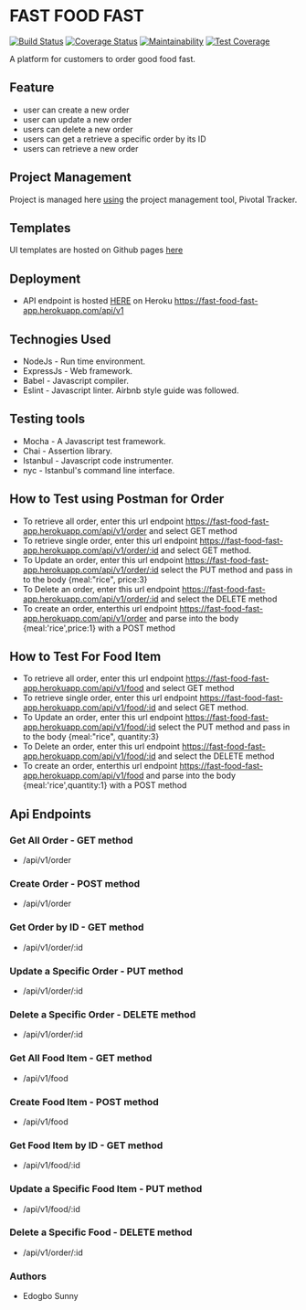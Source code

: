 # FAST FOOD FAST

[![Build Status](https://travis-ci.org/edogbosunny/Fast-Food-Fast-Cycle-36.svg?branch=ft-integrate-continous-integration-160300216)](https://travis-ci.org/edogbosunny/Fast-Food-Fast-Cycle-36) [![Coverage Status](https://coveralls.io/repos/github/edogbosunny/Fast-Food-Fast-Cycle-36/badge.png?branch=develop)](https://coveralls.io/github/edogbosunny/Fast-Food-Fast-Cycle-36?branch=develop)  [![Maintainability](https://api.codeclimate.com/v1/badges/c2e737db3ea32ed0db56/maintainability)](https://codeclimate.com/github/edogbosunny/Fast-Food-Fast-Cycle-36/maintainability) [![Test Coverage](https://api.codeclimate.com/v1/badges/c2e737db3ea32ed0db56/test_coverage)](https://codeclimate.com/github/edogbosunny/Fast-Food-Fast-Cycle-36/test_coverage)

A platform for customers to order good food fast.

## Feature

- user can create a new order
- user can update a new order
- users can delete a new order
- users can get a retrieve a specific order by its ID
- users can retrieve a new order

## Project Management

Project is managed here [using](https://www.pivotaltracker.com/n/projects/2193604) the project management tool, Pivotal Tracker.

## Templates

UI templates are hosted on Github pages [here](https://edogbosunny.github.io/Fast-Food-Fast-Cycle-36/UI/)

## Deployment

- API endpoint is hosted [HERE](https://fast-food-fast-app.herokuapp.com/api/v1) on Heroku https://fast-food-fast-app.herokuapp.com/api/v1

## Technogies Used

- NodeJs - Run time environment.
- ExpressJs - Web framework.
- Babel - Javascript compiler.
- Eslint - Javascript linter. Airbnb style guide was followed.

## Testing tools
* Mocha - A Javascript test framework.
* Chai - Assertion library.
* Istanbul - Javascript code instrumenter.
* nyc - Istanbul's command line interface.

## How to Test using Postman for Order 
- To retrieve all order, enter this url endpoint https://fast-food-fast-app.herokuapp.com/api/v1/order and select GET method
- To retrieve single order, enter this url endpoint https://fast-food-fast-app.herokuapp.com/api/v1/order/:id and select GET method.
- To Update an order, enter this url endpoint https://fast-food-fast-app.herokuapp.com/api/v1/order/:id select the PUT method and pass in to the body {meal:"rice", price:3}
- To Delete an order, enter this url endpoint https://fast-food-fast-app.herokuapp.com/api/v1/order/:id and select the DELETE method
- To create an order, enterthis url endpoint https://fast-food-fast-app.herokuapp.com/api/v1/order and parse into the body
{meal:'rice',price:1} with a POST method


## How to Test For Food Item
- To retrieve all order, enter this url endpoint https://fast-food-fast-app.herokuapp.com/api/v1/food and select GET method
- To retrieve single order, enter this url endpoint https://fast-food-fast-app.herokuapp.com/api/v1/food/:id and select GET method.
- To Update an order, enter this url endpoint https://fast-food-fast-app.herokuapp.com/api/v1/food/:id select the PUT method and pass in to the body {meal:"rice", quantity:3}
- To Delete an order, enter this url endpoint https://fast-food-fast-app.herokuapp.com/api/v1/food/:id and select the DELETE method
- To create an order, enterthis url endpoint https://fast-food-fast-app.herokuapp.com/api/v1/food and parse into the body
{meal:'rice',quantity:1} with a POST method

## Api Endpoints
### Get All Order - GET method
- /api/v1/order
### Create Order - POST method
- /api/v1/order
### Get Order by ID - GET method
- /api/v1/order/:id
### Update a Specific Order - PUT method
- /api/v1/order/:id
### Delete a Specific Order - DELETE method
- /api/v1/order/:id

### Get All Food Item - GET method
- /api/v1/food
### Create Food Item - POST method
- /api/v1/food
### Get Food Item by ID - GET method
- /api/v1/food/:id
### Update a Specific Food Item - PUT method
- /api/v1/food/:id
### Delete a Specific Food - DELETE method
- /api/v1/order/:id
### Authors
* Edogbo Sunny

